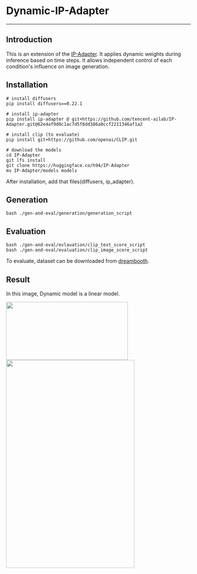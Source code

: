 # Dynamic-IP-Adapter
---
## Introduction
This is an extension of the [IP-Adapter](https://github.com/tencent-ailab/IP-Adapter).
It applies dynamic weights during inference based on time steps.
It allows independent control of each condition's influence on image generation.

## Installation
```
# install diffusers
pip install diffusers==0.22.1

# install ip-adapter
pip install ip-adapter @ git+https://github.com/tencent-ailab/IP-Adapter.git@62e4af9d0c1ac7d5f8dd386a0ccf2211346af1a2

# install clip (to evaluate)
pip install git+https://github.com/openai/CLIP.git

# download the models
cd IP-Adapter
git lfs install
git clone https://huggingface.co/h94/IP-Adapter
mv IP-Adapter/models models
```
After installation, add that files(diffusers, ip_adapter).
## Generation
```
bash ./gen-and-eval/generation/generation_script
```
## Evaluation
```
bash ./gen-and-eval/evlauation/clip_text_score_script
bash ./gen-and-eval/evaluation/clip_image_score_script
```
To evaluate, dataset can be downloaded from [dreambooth](https://github.com/google/dreambooth).

## Result
In this image, Dynamic model is a linear model.

<img src="https://github.com/user-attachments/assets/20abecac-7898-4fa3-96de-5e8f71ad3c4c" width="332" height="158"/>

<img src="https://github.com/user-attachments/assets/e7375bab-d5a9-4659-934d-da95d899b165" width="350" height="566"/>
